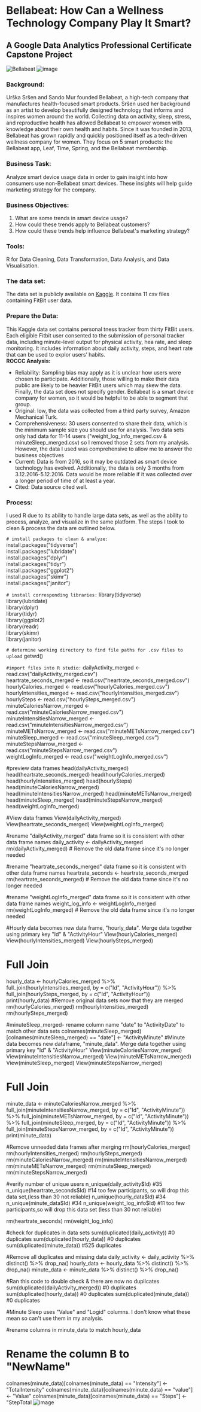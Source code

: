 # Bellabeat: How Can a Wellness Technology Company Play It Smart? 

## A Google Data Analytics Professional Certificate Capstone Project

![Bellabeat](https://user-images.githubusercontent.com/81607668/127726632-fe6da755-6267-4227-8740-77d3275f446e.png)
![image](https://github.com/user-attachments/assets/e2a82ebd-6a2e-40ae-aa8f-792ed4829eba)

### Background:
Urška Sršen and Sando Mur founded Bellabeat, a high-tech company that manufactures health-focused smart products. Sršen used her background as an artist to develop beautifully designed technology that informs and inspires women around the world. Collecting data on activity, sleep, stress, and reproductive health has allowed Bellabeat to empower women with knowledge about their own health and habits. Since it was founded in 2013, Bellabeat has grown rapidly and quickly positioned itself as a tech-driven wellness company for women. They focus on 5 smart products: the Bellabeat app, Leaf, Time, Spring, and the Bellabeat membership. 

### Business Task:
Analyze smart device usage data in order to gain insight into how consumers use non-Bellabeat smart devices. These insights will help guide marketing strategy for the company. 

### Business Objectives:
1) What are some trends in smart device usage?
2) How could these trends apply to Bellabeat customers?
3) How could these trends help influence Bellabeat's marketing strategy? 

### Tools:
R for Data Cleaning, Data Transformation, Data Analysis, and Data Visualisation.

### The data set: 
The data set is publicly available on [Kaggle](https://www.kaggle.com/arashnic/fitbit).
It contains 11 csv files containing FitBit user data. 

### Prepare the Data:
This Kaggle data set contains personal tness tracker from thirty FitBit users. Each eligible Fitbit user consented to the submission of personal tracker data, including minute-level output for physical activity, hea  rate, and sleep monitoring. It includes information about daily activity, steps, and heart rate that can be used to explor users’ habits. <br>
<b>ROCCC Analysis:</b> <br>
- Reliability: Sampling bias may apply as it is unclear how users were chosen to participate. Additionally, those willing to make their data public are likely to be heavier FitBit users which may skew the data. Finally, the data set does not specify gender. Bellabeat is a smart device company for women, so it would be helpful to be able to segment that group. <br>
- Original: low, the data was collected from a third party survey, Amazon Mechanical Turk.
- Comprehensiveness: 30 users consented to share their data, which is the minimum sample size you should use for analysis. Two data sets only had data for 11-14 users ("weight_log_info_merged.csv & minuteSleep_merged.csv) so I removed those 2 sets from my analysis. However, the data I used was comprehensive to allow me to answer the business objectives <br>
- Current: Data is from 2016, so it may be outdated as smart device technology has evolved. Additionally, the data is only 3 months from 3.12.2016-5.12.2016. Data would be more reliable if it was collected over a longer period of time of at least a year. 
- Cited: Data source cited well. <br>

### Process: 
I used R due to its ability to handle large data sets, as well as the ability to process, analyze, and visualize in the same platform. The steps I took to clean & process the data are outlined below. <br>

`# install packages to clean & analyze:` <br>
install.packages("tidyverse") <br>
install.packages("lubridate") <br>
install.packages("dplyr") <br>
install.packages("tidyr") <br>
install.packages("ggplot2") <br>
install.packages("skimr") <br>
install.packages("janitor") <br>

`# install corresponding libraries:`
library(tidyverse) <br>
library(lubridate) <br>
library(dplyr) <br>
library(tidyr) <br>
library(ggplot2) <br>
library(readr) <br>
library(skimr) <br>
library(janitor) <br>

`# determine working directory to find file paths for .csv files to upload`
getwd() <br>

`#import files into R studio:`
dailyActivity_merged <- read.csv("dailyActivity_merged.csv") <br>
heartrate_seconds_merged <- read.csv("heartrate_seconds_merged.csv") <br>
hourlyCalories_merged <- read.csv("hourlyCalories_merged.csv") <br>
hourlyIntensities_merged <- read.csv("hourlyIntensities_merged.csv") <br>
hourlySteps <- read.csv("hourlySteps_merged.csv") <br>
minuteCaloriesNarrow_merged <- read.csv("minuteCaloriesNarrow_merged.csv") <br>
minuteIntensitiesNarrow_merged <- read.csv("minuteIntensitiesNarrow_merged.csv") <br>
minuteMETsNarrow_merged <- read.csv("minuteMETsNarrow_merged.csv") <br>
minuteSleep_merged <- read.csv("minuteSleep_merged.csv") <br>
minuteStepsNarrow_merged <- read.csv("minuteStepsNarrow_merged.csv") <br>
weightLogInfo_merged <- read.csv("weightLogInfo_merged.csv") <br>

#preview data frames
head(dailyActivity_merged) 
head(heartrate_seconds_merged)
head(hourlyCalories_merged)
head(hourlyIntensities_merged)
head(hourlySteps)
head(minuteCaloriesNarrow_merged)
head(minuteIntensitiesNarrow_merged)
head(minuteMETsNarrow_merged)
head(minuteSleep_merged)
head(minuteStepsNarrow_merged)
head(weightLogInfo_merged)

#View data frames
View(dailyActivity_merged) 
View(heartrate_seconds_merged)
View(weightLogInfo_merged)

#rename "dailyActivity_merged" data frame so it is consistent with other data frame names
daily_activity <- dailyActivity_merged
rm(dailyActivity_merged)  # Remove the old data frame since it's no longer needed

#rename "heartrate_seconds_merged" data frame so it is consistent with other data frame names
heartrate_seconds <- heartrate_seconds_merged
rm(heartrate_seconds_merged) # Remove the old data frame since it's no longer needed

#rename "weightLogInfo_merged" data frame so it is consistent with other data frame names
weight_log_info <- weightLogInfo_merged
rm(weightLogInfo_merged) # Remove the old data frame since it's no longer needed

#Hourly data becomes new data frame, "hourly_data". Merge data together using primary key "Id" & "ActivityHour"
View(hourlyCalories_merged)
View(hourlyIntensities_merged)
View(hourlySteps_merged)
# Full Join
hourly_data <- hourlyCalories_merged %>%
  full_join(hourlyIntensities_merged, by = c("Id", "ActivityHour")) %>%
  full_join(hourlySteps_merged, by = c("Id", "ActivityHour"))
print(hourly_data)
#Remove original data sets now that they are merged
rm(hourlyCalories_merged)
rm(hourlyIntensities_merged)
rm(hourlySteps_merged)

#minuteSleep_merged- rename column name "date" to "ActivityDate" to match other data sets
colnames(minuteSleep_merged)[colnames(minuteSleep_merged) == "date"] <- "ActivityMinute"
#Minute data becomes new dataframe, "minute_data". Merge data together using primary key "Id" & "ActivityHour"
View(minuteCaloriesNarrow_merged)
View(minuteIntensitiesNarrow_merged)
View(minuteMETsNarrow_merged)
View(minuteSleep_merged)
View(minuteStepsNarrow_merged)
# Full Join
minute_data <- minuteCaloriesNarrow_merged %>%
  full_join(minuteIntensitiesNarrow_merged, by = c("Id", "ActivityMinute")) %>%
  full_join(minuteMETsNarrow_merged, by = c("Id", "ActivityMinute")) %>% 
  full_join(minuteSleep_merged, by = c("Id", "ActivityMinute")) %>% 
  full_join(minuteStepsNarrow_merged, by = c("Id", "ActivityMinute"))
print(minute_data)

#Remove unneeded data frames after merging
rm(hourlyCalories_merged) 
rm(hourlyIntensities_merged)
rm(hourlySteps_merged)
rm(minuteCaloriesNarrow_merged)
rm(minuteIntensitiesNarrow_merged)
rm(minuteMETsNarrow_merged)
rm(minuteSleep_merged)
rm(minuteStepsNarrow_merged)

#verify number of unique users 
n_unique(daily_activity$Id) #35
n_unique(heartrate_seconds$Id) #14 too few participants, so will drop this data set,(less than 30 not reliable)
n_unique(hourly_data$Id) #34
n_unique(minute_data$Id) #34
n_unique(weight_log_info$Id) #11 too few participants,so will drop this data set (less than 30 not reliable)

rm(heartrate_seconds)
rm(weight_log_info)

#check for duplicates in data sets
sum(duplicated(daily_activity)) #0 duplicates
sum(duplicated(hourly_data)) #0 duplicates
sum(duplicated(minute_data)) #525 duplicates

#Remove all duplicates and missing data
daily_activity <- daily_activity %>%
  distinct() %>%
  drop_na()
hourly_data <- hourly_data %>%
  distinct() %>%
  drop_na()
minute_data <- minute_data %>%
  distinct() %>%
  drop_na()

#Ran this code to double check & there are now no duplicates
sum(duplicated(dailyActivity_merged)) #0 duplicates
sum(duplicated(hourly_data)) #0 duplicates
sum(duplicated(minute_data)) #0 duplicates

#Minute Sleep uses "Value" and "Logid" columns. I don't know what these mean so can't use them in my analysis.

#rename columns in minute_data to match hourly_data
# Rename the column B to "NewName"
colnames(minute_data)[colnames(minute_data) == "Intensity"] <- "TotalIntensity"
colnames(minute_data)[colnames(minute_data) == "value"] <- "Value"
colnames(minute_data)[colnames(minute_data) == "Steps"] <- "StepTotal
![image](https://github.com/user-attachments/assets/4f9ea222-c6f8-4ed8-99d9-f5440016d0f1)




